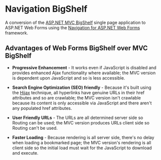 # Navigation BigShelf
A conversion of the [ASP.NET MVC BigShelf](http://www.asp.net/single-page-application/spa-samples/sample-bigshelf-application) single page application to ASP.NET Web Forms using the [Navigation for ASP.NET Web Forms](http://navigation.codeplex.com/) framework.


## Advantages of Web Forms BigShelf over MVC BigShelf
* **Progressive Enhancement** - It works even if JavaScript is disabled and provides enhanced Ajax functionality where available; the MVC version is dependent upon JavaScript and so is less accessible.

* **Search Engine Optimization (SEO) friendly** - Because it's built using the [Hijax](http://en.wikipedia.org/wiki/Hijax) technique, all hyperlinks have genuine URLs in their href attributes and so are crawlable; the MVC version isn't crawlable because its content is only accessible via JavaScript and there aren't any populated href attributes.

* **User Friendly URLs** - The URLs are all determined server side so Routing can be used; the MVC version produces URLs client side so Routing can't be used.

* **Faster Loading** - Because rendering is all server side, there's no delay when loading a bookmarked page; the MVC version's rendering is all client side so the initial load must wait for the JavaScript to download and execute. 